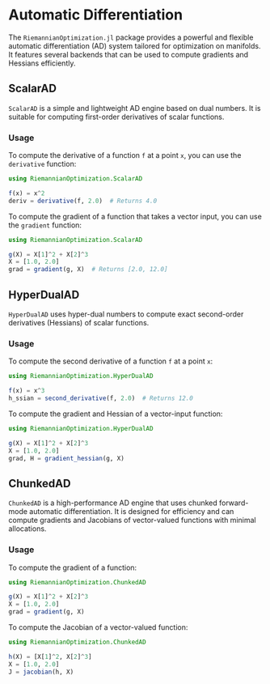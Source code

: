 # Automatic Differentiation

The `RiemannianOptimization.jl` package provides a powerful and flexible automatic differentiation (AD) system tailored for optimization on manifolds. It features several backends that can be used to compute gradients and Hessians efficiently.

## ScalarAD

`ScalarAD` is a simple and lightweight AD engine based on dual numbers. It is suitable for computing first-order derivatives of scalar functions.

### Usage

To compute the derivative of a function `f` at a point `x`, you can use the `derivative` function:

```julia
using RiemannianOptimization.ScalarAD

f(x) = x^2
deriv = derivative(f, 2.0)  # Returns 4.0
```

To compute the gradient of a function that takes a vector input, you can use the `gradient` function:

```julia
using RiemannianOptimization.ScalarAD

g(X) = X[1]^2 + X[2]^3
X = [1.0, 2.0]
grad = gradient(g, X)  # Returns [2.0, 12.0]
```

## HyperDualAD

`HyperDualAD` uses hyper-dual numbers to compute exact second-order derivatives (Hessians) of scalar functions.

### Usage

To compute the second derivative of a function `f` at a point `x`:

```julia
using RiemannianOptimization.HyperDualAD

f(x) = x^3
h_ssian = second_derivative(f, 2.0)  # Returns 12.0
```

To compute the gradient and Hessian of a vector-input function:

```julia
using RiemannianOptimization.HyperDualAD

g(X) = X[1]^2 + X[2]^3
X = [1.0, 2.0]
grad, H = gradient_hessian(g, X)
```

## ChunkedAD

`ChunkedAD` is a high-performance AD engine that uses chunked forward-mode automatic differentiation. It is designed for efficiency and can compute gradients and Jacobians of vector-valued functions with minimal allocations.

### Usage

To compute the gradient of a function:

```julia
using RiemannianOptimization.ChunkedAD

g(X) = X[1]^2 + X[2]^3
X = [1.0, 2.0]
grad = gradient(g, X)
```

To compute the Jacobian of a vector-valued function:

```julia
using RiemannianOptimization.ChunkedAD

h(X) = [X[1]^2, X[2]^3]
X = [1.0, 2.0]
J = jacobian(h, X)
```
